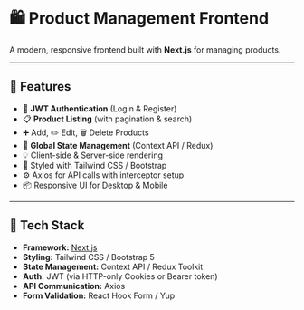 # 🛍️ Product Management Frontend

A modern, responsive frontend built with **Next.js** for managing products.

---

## 🚀 Features

- 🔐 **JWT Authentication** (Login & Register)
- 📋 **Product Listing** (with pagination & search)
- ➕ Add, ✏️ Edit, 🗑️ Delete Products
- 🧠 **Global State Management** (Context API / Redux)
- 💡 Client-side & Server-side rendering
- 💅 Styled with Tailwind CSS / Bootstrap
- ⚙️ Axios for API calls with interceptor setup
- 📦 Responsive UI for Desktop & Mobile

---

## 🧱 Tech Stack

- **Framework:** [Next.js](https://nextjs.org/)
- **Styling:** Tailwind CSS / Bootstrap 5
- **State Management:** Context API / Redux Toolkit
- **Auth:** JWT (via HTTP-only Cookies or Bearer token)
- **API Communication:** Axios
- **Form Validation:** React Hook Form / Yup

